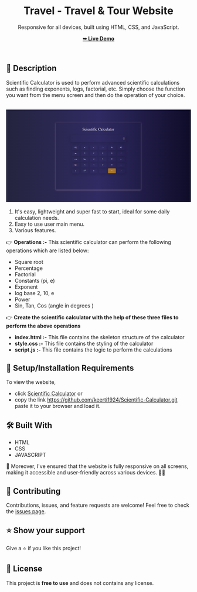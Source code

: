 <div align="center">

  <h1 align="center">Travel - Travel & Tour Website</h1>


 Responsive for all devices, built using HTML, CSS, and JavaScript.

  <a href="https://keerti1924.github.io/Scientific-Calculator/"><strong>➥ Live Demo</strong></a>

</div>

<br />

## 📃 Description


 Scientific Calculator is used to perform advanced scientific calculations such as finding exponents, logs, factorial, etc.
 Simply choose the function you want from the menu screen and then do the operation of your choice.
<br>
<br>

![Scientific Calculator Desktop Demo](preview.png "Desktop Demo")
<br>

1) It's easy, lightweight and super fast to start, ideal for some daily calculation needs.
2) Easy to use user main menu.
3) Various features.

👉 **Operations :-** This scientific calculator can perform the following operations which are listed below: 

- Square root
- Percentage
- Factorial
- Constants (pi, e)
- Exponent
- log base 2, 10, e
- Power
- Sin, Tan, Cos (angle in degrees )

👉 **Create the scientific calculator with the help of these three files to perform the above operations**

- **index.html :-** This file contains the skeleton structure of the calculator
- **style.css :-** This file contains the styling of the calculator
- **script.js :-** This file contains the logic to perform the calculations

## 🚀 Setup/Installation Requirements

To view the website, 
* click [Scientific Calculator](https://github.com/keerti1924/Scientific-Calculator.git)
or 
* copy the link https://github.com/keerti1924/Scientific-Calculator.git paste it to your browser and load it.  

## 🛠 Built With

* HTML
* CSS
* JAVASCRIPT

📱 Moreover, I've ensured that the website is fully responsive on all screens, making it accessible and user-friendly across various devices. 📱💡


## 🤝 Contributing 

Contributions, issues, and feature requests are welcome! Feel free to check the [issues page](/issues).

## ⭐️ Show your support 

Give a ⭐️ if you like this project!


## 📝 License

This project is **free to use** and does not contains any license.
